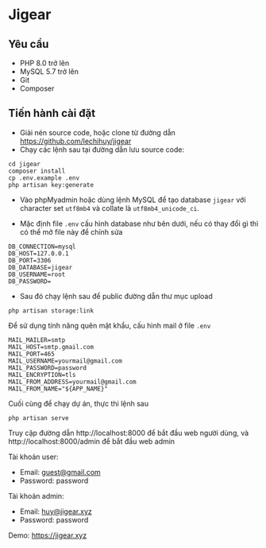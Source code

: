 # Jigear

## Yêu cầu
- PHP 8.0 trở lên
- MySQL 5.7 trở lên
- Git
- Composer

## Tiến hành cài đặt
- Giải nén source code, hoặc clone từ đường dẫn https://github.com/lechihuy/jigear
- Chạy các lệnh sau tại đường dẫn lưu source code:
```
cd jigear
composer install
cp .env.example .env
php artisan key:generate
```

- Vào phpMyadmin hoặc dùng lệnh MySQL để tạo database `jigear` với character set `utf8mb4` và collate là `utf8mb4_unicode_ci`.  

- Mặc định  file `.env` cấu hình database như bên dưới, nếu có thay đổi gì thì có thể mở file này để chỉnh sửa
```
DB_CONNECTION=mysql
DB_HOST=127.0.0.1
DB_PORT=3306
DB_DATABASE=jigear
DB_USERNAME=root
DB_PASSWORD=
```

- Sau đó chạy lệnh sau để public đường dẫn thư mục upload
```
php artisan storage:link
```

Để sử dụng tính năng quên mật khẩu, cấu hình mail ở file `.env`
```
MAIL_MAILER=smtp
MAIL_HOST=smtp.gmail.com
MAIL_PORT=465
MAIL_USERNAME=yourmail@gmail.com
MAIL_PASSWORD=password
MAIL_ENCRYPTION=tls
MAIL_FROM_ADDRESS=yourmail@gmail.com
MAIL_FROM_NAME="${APP_NAME}"
```

Cuối cùng để chạy dự án, thực thi lệnh sau
```
php artisan serve
```

Truy cập đường dẫn http://localhost:8000 để bắt đầu web người dùng, và http://localhost:8000/admin để bắt đầu web admin

Tài khoản user:
- Email: guest@gmail.com
- Password: password

Tài khoản admin:
- Email: huy@jigear.xyz
- Password: password

Demo: https://jigear.xyz